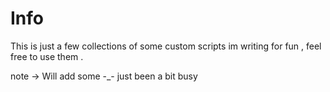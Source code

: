 # Info 

This is just a few collections of some custom scripts im writing for fun , feel free to use them . 

note -> Will add some  -_- just been a bit busy
